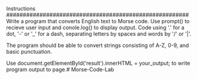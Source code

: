 Instructions
#######################################################
Write a program that converts English text to Morse code. Use prompt() to recieve user input and conole.log() to display output. Code using '.' for a dot, '-' or '_' for a dash, separating letters by spaces and words by '/' or '|'.

The program should be able to convert strings consisting of A-Z, 0-9, and basic punctuation.

Use document.getElementById('result').innerHTML = your_output; to write program output to page.# Morse-Code-Lab
